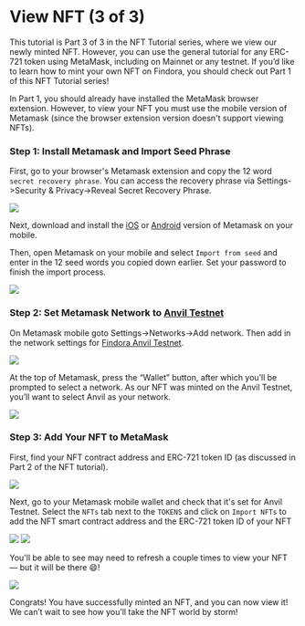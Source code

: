 # View NFT (3 of 3)

This tutorial is Part 3 of 3 in the NFT Tutorial series, where we view our newly minted NFT. However, you can use the general tutorial for any ERC-721 token using MetaMask, including on Mainnet or any testnet. If you’d like to learn how to mint your own NFT on Findora, you should check out Part 1 of this NFT Tutorial series!

In Part 1, you should already have installed the MetaMask browser extension. However, to view your NFT you must use the mobile version of Metamask (since the browser extension version doesn't support viewing NFTs).


### Step 1: Install Metamask and Import Seed Phrase

First, go to your browser's Metamask extension and copy the 12 word `secret recovery phrase`. You can access the recovery phrase via Settings->Security & Privacy->Reveal Secret Recovery Phrase.

![](https://i.imgur.com/GUCvKlD.png)

Next, download and install the [iOS](https://apps.apple.com/us/app/metamask-blockchain-wallet/id1438144202) or [Android](https://play.google.com/store/apps/details?id=io.metamask&hl=en_US&gl=US) version of Metamask on your mobile.

Then, open Metamask on your mobile and select `Import from seed` and enter in the 12 seed words you copied down earlier. Set your password to finish the import process.

![](https://i.imgur.com/mnjo1BC.png)



### Step 2: Set Metamask Network to [Anvil Testnet](https://wiki.findora.org/docs/network)

On Metamask mobile goto Settings->Networks->Add network. Then add in the network settings for [Findora Anvil Testnet](https://wiki.findora.org/docs/network).

![](https://i.imgur.com/G4KU8LM.png)

At the top of Metamask, press the “Wallet” button, after which you’ll be prompted to select a network. As our NFT was minted on the Anvil Testnet, you’ll want to select Anvil as your network.


![](https://i.imgur.com/9vEm85M.png)


### Step 3: Add Your NFT to MetaMask

First, find your NFT contract address and ERC-721 token ID (as discussed in Part 2 of the NFT tutorial).

![](https://i.imgur.com/A1DzOWC.png)


Next, go to your Metamask mobile wallet and check that it's set for Anvil Testnet. Select the `NFTs` tab next to the `TOKENS` and click on `Import NFTs` to add the NFT smart contract address and the ERC-721 token ID of your NFT 

![](https://i.imgur.com/GRfB0m7.png)
![](https://i.imgur.com/SomRJia.png)


You'll be able to see may need to refresh a couple times to view your NFT — but it will be there 😄!

![](https://i.imgur.com/BRYuPMF.png)


Congrats! You have successfully minted an NFT, and you can now view it! We can’t wait to see how you’ll take the NFT world by storm!